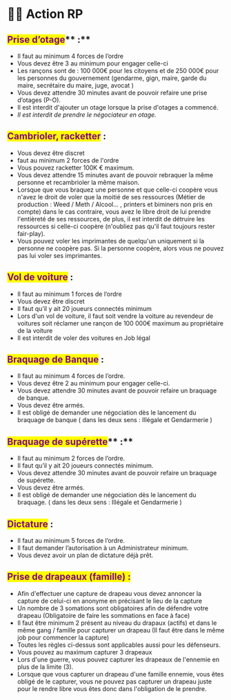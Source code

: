 # 👨‍🌾 Action RP

## <mark style="color:purple;">**Prise d’otage**</mark>** :**

* Il faut au minimum 4 forces de l’ordre
* Vous devez être 3 au minimum pour engager celle-ci
* Les rançons sont de : 100 000€ pour les citoyens et de 250 000€ pour les personnes du gouvernement (gendarme, gign, maire, garde du maire, secrétaire du maire, juge, avocat )
* Vous devez attendre 30 minutes avant de pouvoir refaire une prise d’otages (P-O).
* Il est interdit d'ajouter un otage lorsque la prise d'otages a commencé.
* _Il est interdit de prendre le négociateur en otage._

## <mark style="color:purple;">Cambrioler, racketter</mark> :

* Vous devez être discret
* faut au minimum 2 forces de l'ordre
* Vous pouvez racketter 100K € maximum.
* Vous devez attendre 15 minutes avant de pouvoir rebraquer la même personne et recambrioler la même maison.
* Lorsque que vous braquez une personne et que celle-ci coopère vous n'avez le droit de voler que la moitié de ses ressources (Métier de production : Weed / Meth / Alcool... , printers et biminers non pris en compte) dans le cas contraire, vous avez le libre droit de lui prendre l'entièreté de ses ressources, de plus, il est interdit de détruire les ressources si celle-ci coopère (n'oubliez pas qu'il faut toujours rester fair-play).
*   Vous pouvez voler les imprimantes de quelqu'un uniquement si la personne ne coopère pas. Si la personne coopère, alors vous ne pouvez pas lui voler ses imprimantes.



## <mark style="color:purple;">Vol de voiture</mark> :

* Il faut au minimum 1 forces de l’ordre
* Vous devez être discret
* Il faut qu’il y ait 20 joueurs connectés minimum
* Lors d'un vol de voiture, il faut soit vendre la voiture au revendeur de voitures soit réclamer une rançon de 100 000€ maximum au propriétaire de la voiture
* Il est interdit de voler des voitures en Job légal

## <mark style="color:purple;">Braquage de Banque</mark> :

* Il faut au minimum 4 forces de l’ordre.
* Vous devez être 2 au minimum pour engager celle-ci.
* Vous devez attendre 30 minutes avant de pouvoir refaire un braquage de banque.
* Vous devez être armés.
* Il est obligé de demander une négociation dès le lancement du braquage de banque ( dans les deux sens : Illégale et Gendarmerie )

## <mark style="color:purple;">**Braquage de supérette**</mark>** :**

* Il faut au minimum 2 forces de l’ordre.
* Il faut qu’il y ait 20 joueurs connectés minimum.
* Vous devez attendre 30 minutes avant de pouvoir refaire un braquage de supérette.
* Vous devez être armés.
*   Il est obligé de demander une négociation dès le lancement du braquage. ( dans les deux sens : Illégale et Gendarmerie )



## <mark style="color:purple;">Dictature</mark> :

* Il faut au minimum 5 forces de l’ordre.
* Il faut demander l’autorisation à un Administrateur minimum.
* Vous devez avoir un plan de dictature déjà prêt.

## <mark style="color:purple;">Prise de drapeaux (famille) :</mark>

* Afin d'effectuer une capture de drapeau vous devez annoncer la capture de celui-ci en anonyme en précisant le lieu de la capture
* Un nombre de 3 somations sont obligatoires afin de défendre votre drapeau (Obligatoire de faire les sommations en face à face)
* Il faut être minimum 2 présent au niveau du drapaux (actifs) et dans le même gang / famille pour capturer un drapeau (Il faut être dans le même job pour commencer la capture)
* Toutes les règles ci-dessus sont applicables aussi pour les défenseurs.
* Vous pouvez au maximum capturer 3 drapeaux
* Lors d'une guerre, vous pouvez capturer les drapeaux de l'ennemie en plus de la limite (3).
* Lorsque que vous capturer un drapeau d'une famille ennemie, vous êtes obligé de le capturer, vous ne pouvez pas capturer un drapeau juste pour le rendre libre vous êtes donc dans l'obligation de le prendre.
